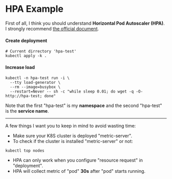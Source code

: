 # HPA Example
First of all, I think you should understand **Horizontal Pod Autoscaler (HPA)**. I strongly recommend [the official document](https://kubernetes.io/docs/tasks/run-application/horizontal-pod-autoscale/).

#### Create deployment
```
# Current dirrectory 'hpa-test'
kubectl apply -k . 
```

#### Increase load
```shell
kubectl -n hpa-test run -i \
  --tty load-generator \
  --rm --image=busybox \
  --restart=Never -- sh -c "while sleep 0.01; do wget -q -O- http://hpa-test; done"  
```
Note that the first "hpa-test" is my **namespace** and the second "hpa-test" is the **service name**. 

---
A few things I want you to keep in mind to avoid wasting time:
- Make sure your K8S cluster is deployed "metric-server".
- To check if the cluster is installed "metric-server" or not:
```shell
kubectl top nodes
```
- HPA can only work when you configure "resource request" in "deployment".
- HPA will collect metric of "pod" **30s** after "pod" starts running. 
